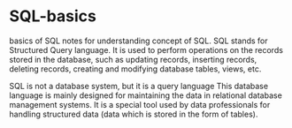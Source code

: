 # SQL-basics
basics of SQL
notes for understanding  concept of SQL.
SQL stands for Structured Query language.
It is used to perform operations on the records stored in the database, such as updating records, inserting records, 
deleting records, creating and modifying database tables, views, etc.

SQL is not a database system, but it is a query language
This database language is mainly designed for maintaining the data in relational database management systems. It is a special tool used by data professionals for handling structured data (data which is stored in the form of tables).
